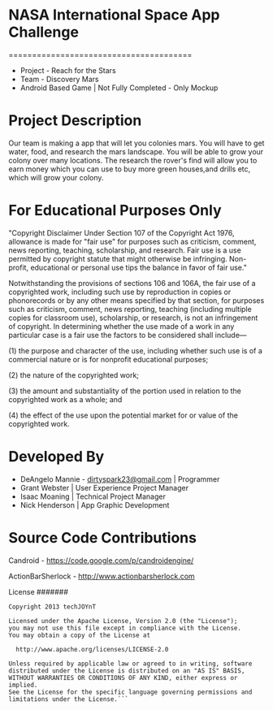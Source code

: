 # NASA International Space App Challenge
=======================================

   * Project - Reach for the Stars
   * Team - Discovery Mars
   * Android Based Game | Not Fully Completed - Only Mockup

Project Description
=============================

Our team is making a app that will let you colonies mars. You will have to get water, food, and research the mars landscape. You will be able to grow  your colony over many locations. The research the rover's find will allow you to earn money which you can use to buy more green houses,and drills etc, which will grow your colony. 


For Educational Purposes Only
=============================

"Copyright Disclaimer Under Section 107 of the Copyright Act 1976, allowance is made for "fair use" for purposes such as criticism, comment, news reporting, teaching, scholarship, and research. Fair use is a use permitted by copyright statute that might otherwise be infringing. Non-profit, educational or personal use tips the balance in favor of fair use."


Notwithstanding the provisions of sections 106 and 106A, the fair use of a copyrighted work, including such use by reproduction in copies or phonorecords or by any other means specified by that section, for purposes such as criticism, comment, news reporting, teaching (including multiple copies for classroom use), scholarship, or research, is not an infringement of copyright. In determining whether the use made of a work in any particular case is a fair use the factors to be considered shall include—

(1) the purpose and character of the use, including whether such use is of a commercial nature or is for nonprofit educational purposes;

(2) the nature of the copyrighted work;

(3) the amount and substantiality of the portion used in relation to the copyrighted work as a whole; and

(4) the effect of the use upon the potential market for or value of the copyrighted work.

Developed By
============

* DeAngelo Mannie - dirtyspark23@gmail.com | Programmer
* Grant Webster | User Experience Project Manager 
* Isaac Moaning | Technical Project Manager
* Nick Henderson | App Graphic Development
   
   
Source Code Contributions
=========================

Candroid - https://code.google.com/p/candroidengine/

ActionBarSherlock - http://www.actionbarsherlock.com


License
#######
```
Copyright 2013 techJOYnT

Licensed under the Apache License, Version 2.0 (the "License");
you may not use this file except in compliance with the License.
You may obtain a copy of the License at

  http://www.apache.org/licenses/LICENSE-2.0

Unless required by applicable law or agreed to in writing, software
distributed under the License is distributed on an "AS IS" BASIS,
WITHOUT WARRANTIES OR CONDITIONS OF ANY KIND, either express or implied.
See the License for the specific language governing permissions and
limitations under the License.```
